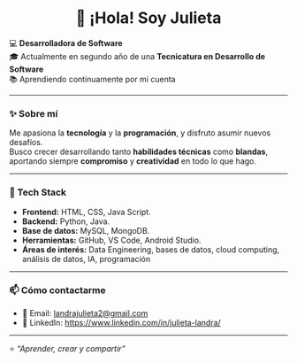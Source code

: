 <h1 align="center">👋 ¡Hola! Soy Julieta</h1>

💻 **Desarrolladora de Software**  
🎓 Actualmente en segundo año de una **Tecnicatura en Desarrollo de Software**  
📚 Aprendiendo continuamente por mi cuenta  

---

### ✨ Sobre mí
Me apasiona la **tecnología** y la **programación**, y disfruto asumir nuevos desafíos.  
Busco crecer desarrollando tanto **habilidades técnicas** como **blandas**, aportando siempre **compromiso** y **creatividad** en todo lo que hago.  

---

### 🔧 Tech Stack
- **Frontend:** HTML, CSS, Java Script.
- **Backend:** Python, Java.
- **Base de datos:** MySQL, MongoDB.
- **Herramientas:** GitHub, VS Code, Android Studio.
- **Áreas de interés:** Data Engineering, bases de datos, cloud computing, análisis de datos, IA, programación  

---

### 📫 Cómo contactarme
- 📧 Email: landrajulieta2@gmail.com  
- 💼 LinkedIn: https://www.linkedin.com/in/julieta-landra/

---

⭐️ *“Aprender, crear y compartir”*
